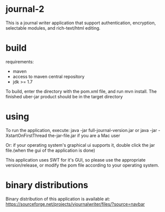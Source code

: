 # journal-2
This is a journal writer application that support authentication, encryption, selectable modules, and rich-text/html editing.

# build

requirements:
  - maven
  - access to maven central repository
  - jdk >= 1.7

To build, enter the directory with the pom.xml file, and run mvn install. The finished uber-jar product should be in the target directory

# using
To run the application,
  execute: java -jar full-journal-version.jar or java -jar -XstartOnFirstThread the-jar-file.jar if you are a Mac user
  
Or: if your operating system's graphical ui supports it, double click the jar file.(when the gui of the application is done)

This application uses SWT for it's GUI, so please use the appropriate version/release, or modify the pom file according to your operating system.

# binary distributions
Binary distribution of this application is available at: 
https://sourceforge.net/projects/vjournalwriter/files/?source=navbar
